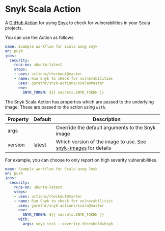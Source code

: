 # Snyk Scala Action

A [GitHub Action](https://github.com/features/actions) for using [Snyk](https://snyk.io) to check for
vulnerabilities in your Scala projects.

You can use the Action as follows:

```yaml
name: Example workflow for Scala usng Snyk 
on: push
jobs:
  security:
    runs-on: ubuntu-latest
    steps:
    - uses: actions/checkout@master
    - name: Run Snyk to check for vulnerabilities
      uses: garethr/snyk-actions/scala@master
      env:
        SNYK_TOKEN: ${{ secrets.SNYK_TOKEN }}
```

The Snyk Scala Action has properties which are passed to the underlying image. These are
passed to the action using `with`.

| Property | Default | Description |
| --- | --- | --- |
| args |   | Override the default arguments to the Snyk image |
| version | latest | Which version of the image to use. See [snyk-images](https://github.com/garethr/snyk-images) for details |

For example, you can choose to only report on high severity vulnerabilities.

```yaml
name: Example workflow for Scala usng Snyk 
on: push
jobs:
  security:
    runs-on: ubuntu-latest
    steps:
    - uses: actions/checkout@master
    - name: Run Snyk to check for vulnerabilities
      uses: garethr/snyk-actions/scala@master
      env:
        SNYK_TOKEN: ${{ secrets.SNYK_TOKEN }}
      with:
        args: snyk test --severity-threshold=high
```
